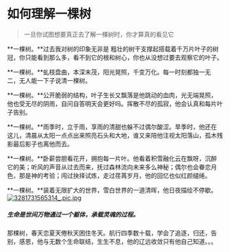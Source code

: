 # 如何理解一棵树
> 一旦你试图想要真正去了解一棵树时，你才算真的看见它

**一棵树。**过去我对树的印象无非是 粗壮的树干支撑起搭载着千万片叶子的树冠，你只能看到那么多，看不到它的根和树心，你也从没想过要去观察它的叶子。

**一棵树。**虬枝盘曲，本深末茂，阳光晃照，千变万化。每一时刻都独一无二，无人能一下子说清一棵树。

**一棵树。**公开脆弱的结构，叶子生长又飘落是他跳动的血肉，光无端晃照，他也受无尽的阴雨，自问自答明天会更好吗。挥散不尽的孤寂，他会认真和每片叶子告别。

**一棵树。**雨季时，立于雨，享雨的清甜也躲不过偶尔酸涩。旱季时，他还在这儿，清晨从太阳一点点出来照亮石头和大地，谁又来陪他注视太阳落山，孤木残影最后影子也离他而去。

**一棵树。**卧薪尝胆看花开，拥抱每一片叶。他看着积雪融化云在飘呀，沉醉它的美；听风的声音从过去而来，抚过森林流向未来多么神秘；偶尔也会眷恋月色，那是神的考验；闯过抉择试炼，走过荏苒岁月，他的回忆也似红颜缱绻。

**一棵树。**装着无限扩大的世界，雪白世界的一道清晖，他日夜描绘不停歇。
[![3281731565314_.pic.jpg](https://bu.dusays.com/2024/11/14/673597f8654e9.jpg)](https://bu.dusays.com/2024/11/14/673597f8654e9.jpg)

##### 生命是世间万物通过一个躯体，承载灵魂的过程。
那棵树，春天恋夏天倦秋天困住冬天。航行四季数十载，学会了追逐，归还，告别，感恩，他与无数个生命联结，生生不息，他的辽远收敛只有他自己知道。。。


